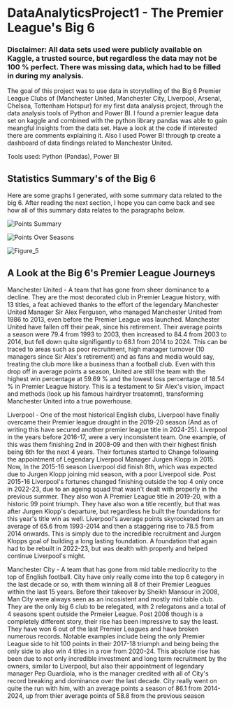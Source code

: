 # DataAnalyticsProject1 - The Premier League's Big 6

### Disclaimer: All data sets used were publicly available on Kaggle, a trusted source, but regardless the data may not be 100 % perfect. There was missing data, which had to be filled in during my analysis.

The goal of this project was to use data in storytelling of the Big 6 Premier League Clubs of (Manchester United, Manchester City, Liverpool, Arsenal, Chelsea, Tottenham Hotspur) for my first data analysis project, through the data analysis tools of Python and Power BI. I found a premier league data set on kaggle and combined with the python library pandas was able to gain meangful insights from the data set. Have a look at the code if interested there are comments explaining it. Also I used Power BI through tp create a dashboard of data findings related to Manchester United.

Tools used: Python (Pandas), Power BI











## Statistics Summary's of the Big 6

Here are some graphs I generated, with some summary data related to the big 6. After reading the next section, I hope you can come back and see how all of this summary data relates to the paragraphs below.

![Points Summary](https://github.com/user-attachments/assets/dc7c465f-55dc-4931-a94c-9326ce5a1339)


![Points Over Seasons](https://github.com/user-attachments/assets/cafd6e78-ef24-46f6-8880-ebebda00cd53)


![Figure_5](https://github.com/user-attachments/assets/83d37913-8778-4163-b6db-fcaa267995bf)


## A Look at the Big 6's Premier League Journeys


Manchester United - A team that has gone from sheer dominance to a decline. They are the most decorated club in Premier League history, with 13 titles, a feat achieved thanks to the effort of the legendary Manchester United Manager Sir Alex Ferguson, who managed Manchester United from 1986 to 2013, even before the Premier League was launched. Manchester United have fallen off their peak, since his retirement. Their average points a season were 79.4 from 1993 to 2003, then increased to 84.4 from 2003 to 2014, but fell down quite signifigantly to 68.1 from 2014 to 2024. This can be traced to areas such as poor recruitment, high manager turnover (10 managers since Sir Alex's retirement) and as fans and media would say, treating the club more like a business than a football club. Even with this drop off in average points a season, United are still the team with the highest win percentage at 59.69 % and the lowest loss percentage of 18.54 % in Premier League history. This is a testament to Sir Alex's vision, impact and methods (look up his famous hairdryer treatemnt), transforming Manchester United into a true powerhouse.


Liverpool - One of the most historical English clubs, Liverpool have finally overcame their Premier league drought in the 2019-20 season (And as of writing this have secured another premier league title in 2024-25). Liverpool in the years before 2016-17, were a very inconsistent team. One example, of this was them finishing 2nd in 2008-09 and then with their highest finish being 6th for the next 4 years. Their fortunes started to Change following the appointment of Legendary Liverpool Manager Jurgen Klopp in 2015. Now, In the 2015-16 season Liverpool did finish 8th, which was expected due to Jurgen Klopp joining mid season, with a poor Liverpool side. Post 2015-16 Liverpool's fortunes changed finishing outside the top 4 only once in 2022-23, due to an ageing squad that wasn't dealt with properly in the previous summer. They also won A Premier League title in 2019-20, with a historic 99 point triumph. They have also won a title recently, but that was after Jurgen Klopp's departure, but regardless he built the foundations for this year's title win as well. Liverpool's average points skyrocketed from an average of 65.6 from 1993-2014 and then a staggering rise to 78.5 from 2014 onwards. This is simply due to the incredible recruitment and Jurgen Klopps goal of building a long lasting foundation. A foundation that again had to be rebuilt in 2022-23, but was dealth with properly and helped continue Liverpool's might.


Manchester City - A team that has gone from mid table mediocrity to the top of English football. City have only really come into the top 6 category in the last decade or so, with them winning all 8 of their Premier Leagues within the last 15 years. Before their takeover by Sheikh Mansour in 2008, Man City were always seen as an incosistent and mostly mid table club. They are the only big 6 club to be relegated, with 2 relegatons and a total of 4 seasons spent outside the Prmeier League. Post 2008 though is a completely different story, their rise has been impressive to say the least. They have won 6 out of the last Premier Leagues and have broken numerous records. Notable examples include being the only Premier League side to hit 100 points in their 2017-18 triumph and being being the only side to also win 4 titles in a row from 2020-24. This absolute rise has been due to not only incredible investment and long term recruitment by the owners, similar to Liverpool, but also their appointment of legendary manager Pep Guardiola, who is the manager credited with all of City's record breaking and dominance over the last decade.  City really went on quite the run with him, with an average points a season of 86.1 from 2014-2024, up from thier average points of 58.8 from the previous season


